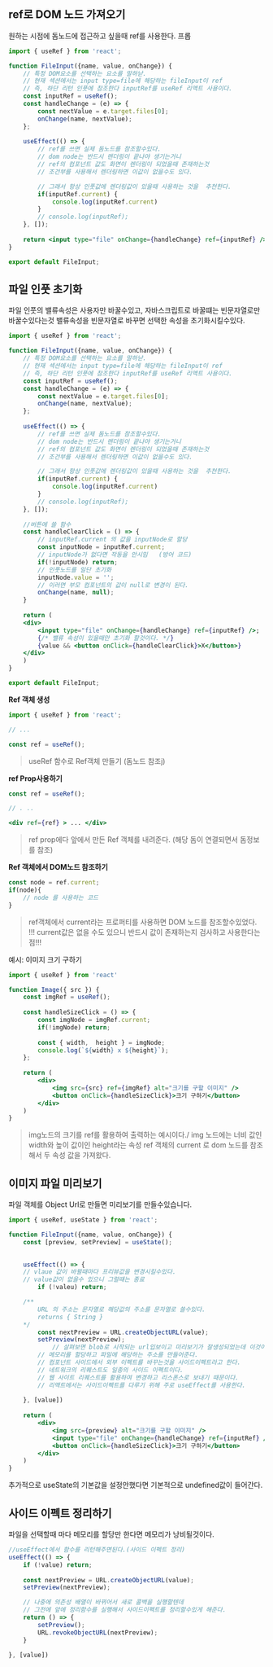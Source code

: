 ## ref로  DOM 노드 가져오기
원하는 시점에 돔노드에 접근하고 싶을때 ref를 사용한다. 프롭
```jsx
import { useRef } from 'react';

function FileInput({name, value, onChange}) {
	// 특정 DOM요소를 선택하는 요소를 말하낟.
	// 현재 섹션에서는 input type=file에 해당하는 fileInput이 ref
	// 즉, 하단 리턴 인풋에 참조한다 inputRef를 useRef 리액트 사용이다.
	const inputRef = useRef();
	const handleChange = (e) => {
		const nextValue = e.target.files[0];
		onChange(name, nextValue);
	};
	
	useEffect(() => {
		// ref를 쓰면 실제 돔노드를 참조할수있다.
		// dom node는 반드시 렌더링이 끝나야 생기는거니
		// ref의 컴포넌트 값도 화면이 렌더링이 되었을때 존재하는것
		// 조건부를 사용해서 렌더링하면 이값이 없을수도 있다.

		// 그래서 항상 인풋값에 렌더링값이 있을때 사용하는 것을  추천한다.
		if(inputRef.current) {
			console.log(inputRef.current)
		}
		// console.log(inputRef);
	}, []);
	
	return <input type="file" onChange={handleChange} ref={inputRef} />;
}

export default FileInput;
```

##  파일 인풋 초기화
파일 인풋의 밸류속성은 사용자만 바꿀수있고, 자바스크립트로 바꿀떄는 빈문자열로만 바꿀수있다는것
밸류속성을 빈문자열로 바꾸면 선택한 속성을 초기화시킬수있다.
```jsx
import { useRef } from 'react';

function FileInput({name, value, onChange}) {
	// 특정 DOM요소를 선택하는 요소를 말하낟.
	// 현재 섹션에서는 input type=file에 해당하는 fileInput이 ref
	// 즉, 하단 리턴 인풋에 참조한다 inputRef를 useRef 리액트 사용이다.
	const inputRef = useRef();
	const handleChange = (e) => {
		const nextValue = e.target.files[0];
		onChange(name, nextValue);
	};
	
	useEffect(() => {
		// ref를 쓰면 실제 돔노드를 참조할수있다.
		// dom node는 반드시 렌더링이 끝나야 생기는거니
		// ref의 컴포넌트 값도 화면이 렌더링이 되었을때 존재하는것
		// 조건부를 사용해서 렌더링하면 이값이 없을수도 있다.

		// 그래서 항상 인풋값에 렌더링값이 있을때 사용하는 것을  추천한다.
		if(inputRef.current) {
			console.log(inputRef.current)
		}
		// console.log(inputRef);
	}, []);
	
	//버튼에 쓸 함수
	const handleClearClick = () => {
		// inputRef.current 의 값을 inputNode로 할당
		const inputNode = inputRef.current;
		// inputNode가 없다면 작동을 안시밈	(방어 코드)
		if(!inputNode) return;
		// 인풋노드를 일단 초기화
		inputNode.value = '';
		// 이러면 부모 컴포넌트의 값이 null로 변경이 된다.
		onChange(name, null);
	}
	
	return (
	<div>
		<input type="file" onChange={handleChange} ref={inputRef} />;
		{/* 밸류 속성이 있을때만 초기화 할것이다. */}
		{value && <button onClick={handleClearClick}>X</button>}
	</div>
	)
}

export default FileInput;
```

**Ref  객체 생성**
```jsx
import { useRef } from 'react';

// ...

const ref = useRef();
```
> useRef  함수로 Ref객체 만들기 (돔노드 참조j)

**ref Prop사용하기**
```jsx
const ref = useRef();

// . ..

<div ref={ref} > ... </div>
```
>  ref prop에다 앞에서 만든 Ref 객체를 내려준다. (해당 돔이 연결되면서  돔정보를 참조)

**Ref 객체에서 DOM노드 참조하기**
```jsx
const node = ref.current;
if(node){
	// node 를 사용하는 코드
}
```
> ref객체에서 current라는 프로퍼티를  사용하면 DOM 노드를 참조할수있었다.
> !!! current값은 없을 수도 있으니 반드시 값이 존재하는지 검사하고 사용한다는 점!!!

예시: 이미지 크기 구하기
```jsx
import { useRef } from 'react'

function Image({ src }) {
	const imgRef = useRef();
	
	const handleSizeClick = () => {
		const imgNode = imgRef.current;
		if(!imgNode) return;
		
		const { width,  height } = imgNode;
		console.log(`${width} x ${height}`);
	};
	
	return (
		<div>
			<img src={src} ref={imgRef} alt="크기를 구할 이미지" />
			<button onClick={handleSizeClick}>크기 구하기</button>
		</div>
	)
}
```
> img노드의 크기를 ref를 활용하여 출력하는 예시이다./
> img 노드에는 너비 값인 width와 높이 값이인 height라는 속성
> ref  객체의 current 로 dom 노드를 참조해서 두 속성 값을 가져왔다.

## 이미지 파일 미리보기
파일 객체를 Object Url로 만들면 미리보기를 만들수있습니다.
```jsx
import { useRef, useState } from 'react';

function FileInput({name, value, onChange}) {
	const [preview, setPreview] = useState();
	

	useEffect(() => {
	// vlaue 값이 바뀔때마다 프리뷰값을 변경시킬수있다.
	// value값이 없을수 있으니 그럴떄는 종료
		if (!valeu) return;	

	/**
		URL 의 주소는 문자열로 해당값의 주소를 문자열로 쓸수있다.
		returns { String }	
	*/
		const nextPreview = URL.createObjectURL(value);	
		setPreview(nextPreview);
			// 살펴보면 blob로 시작되는 url입보이고 미리보기가 잘생성되었는데 이것이 우리가 설정한 ObjectUrl이다.
		// 메모리를 할당하고 파일에 해당하는 주소를 만들어준다.
		// 컴포넌트 사이드에서 외부 이펙트를 바꾸는것을 사이드이펙트라고 한다.
		// 네트워크의 리퀘스트도 일종의 사이드 이펙트이다.
		// 웹 사이트 리퀘스트를 활용하여 변경하고 리스폰스로 보내기 때문이다.
		// 리액트에서는 사이드이펙트를 다루기 위해 주로 useEffect를 사용한다.
				
	}, [value])
	
	return (
		<div>
			<img src={preview} alt="크기를 구할 이미지" />
			<input type="file" onChange={handleChange} ref={inputRef} />
			<button onClick={handleSizeClick}>크기 구하기</button>
		</div>
	)
}
```

추가적으로 useState의 기본값을 설정안했다면 기본적으로 undefined값이 들어간다.

## 사이드 이펙트 정리하기
파일을 선택할때 마다 메모리를 할당만 한다면 메모리가 낭비될것이다.
```jsx
//useEffect에서 함수를 리턴해주면된다.(사이드 이펙트 정리)
useEffect(() => {
	if (!value) return;
	
	const nextPreview = URL.createObjectURL(value);
	setPreview(nextPreview);

	// 나중에 의존성 배열이 바뀌어서 새로 콜백을 실행할텐데
	// 그전에 앞에 정리함수를 실행해서 사이드이펙트를 정리할수있게 해준다.
	return () => {
		setPreview();
		URL.revokeObjectURL(nextPreview);	
	}

}, [value])
```